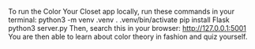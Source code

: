 To run the Color Your Closet app locally, run these commands in your terminal:
python3 -m venv .venv
. .venv/bin/activate
pip install Flask
python3 server.py
Then, search this in your browser: http://127.0.0.1:5001
You are then able to learn about color theory in fashion and quiz yourself.
